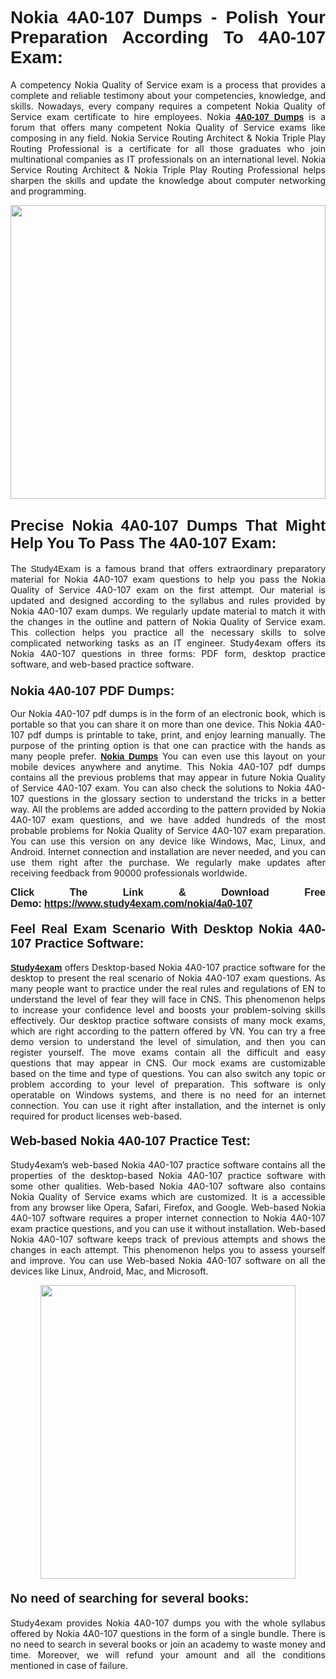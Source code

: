 <h1 style="text-align: justify;"><strong><span style="font-family:Lucida Sans Unicode,Lucida Grande,sans-serif;">Nokia 4A0-107 Dumps - Polish Your Preparation According To 4A0-107 Exam:</span></strong></h1>

<p style="text-align: justify;">A competency Nokia Quality of Service exam is a process that provides a complete and reliable testimony about your competencies, knowledge, and skills. Nowadays, every company requires a competent Nokia Quality of Service exam certificate to hire employees. Nokia <a href="https://www.study4exam.com/nokia/4a0-107-valid-dumps"><span style="font-family:Verdana,Geneva,sans-serif;"><strong>4A0-107 Dumps</strong></span></a> is a forum that offers many competent Nokia Quality of Service exams like composing in any field. Nokia Service Routing Architect & Nokia Triple Play Routing Professional is a certificate for all those graduates who join multinational companies as IT professionals on an international level. Nokia Service Routing Architect & Nokia Triple Play Routing Professional helps sharpen the skills and update the knowledge about computer networking and programming.</p>

<p style="text-align: justify;"><a href="https://www.study4exam.com/nokia/4a0-107"><img alt="" src="https://www.thequestionanswers.com/wp-content/uploads/2022/06/S4E-Cert-Exams-Questions-Banner.webp" style="width: 100%; height: 470px;" /></a></p>

<h2 style="text-align: justify;"><span style="font-family:Lucida Sans Unicode,Lucida Grande,sans-serif;"><strong><span style="font-size:24px;">Precise Nokia 4A0-107 Dumps That Might Help You To Pass The 4A0-107 Exam:</span></strong></span></h2>

<p style="text-align: justify;">The <span style="font-family:Lucida Sans Unicode,Lucida Grande,sans-serif;">Study4Exam</span> is a famous brand that offers extraordinary preparatory material for Nokia 4A0-107 exam questions to help you pass the Nokia Quality of Service 4A0-107 exam on the first attempt. Our material is updated and designed according to the syllabus and rules provided by Nokia 4A0-107 exam dumps. We regularly update material to match it with the changes in the outline and pattern of Nokia Quality of Service exam. This collection helps you practice all the necessary skills to solve complicated networking tasks as an IT engineer. Study4exam offers its Nokia 4A0-107 questions in three forms: PDF form, desktop practice software, and web-based practice software. </p>

<h3 style="text-align: justify;"><strong><span style="font-size:20px;"><span style="font-family:Lucida Sans Unicode,Lucida Grande,sans-serif;">Nokia 4A0-107 PDF Dumps:</span></span></strong></h3>

<p style="text-align: justify;">Our Nokia 4A0-107 pdf dumps is in the form of an electronic book, which is portable so that you can share it on more than one device. This Nokia 4A0-107 pdf dumps is printable to take, print, and enjoy learning manually. The purpose of the printing option is that one can practice with the hands as many people prefer. <a href="https://www.study4exam.com/nokia-exams"><span style="font-family:Lucida Sans Unicode,Lucida Grande,sans-serif;"><strong>Nokia Dumps</strong></span></a> You can even use this layout on your mobile devices anywhere and anytime. This Nokia 4A0-107 pdf dumps contains all the previous problems that may appear in future Nokia Quality of Service 4A0-107 exam. You can also check the solutions to Nokia 4A0-107 questions in the glossary section to understand the tricks in a better way. All the problems are added according to the pattern provided by Nokia 4A0-107 exam questions, and we have added hundreds of the most probable problems for Nokia Quality of Service 4A0-107 exam preparation. You can use this version on any device like Windows, Mac, Linux, and Android. Internet connection and installation are never needed, and you can use them right after the purchase. We regularly make updates after receiving feedback from 90000 professionals worldwide.</p>

<p style="text-align: justify;"><span style="font-family:Lucida Sans Unicode,Lucida Grande,sans-serif;"><strong><span style="font-size:16px;">Click The Link & Download Free Demo:</span></strong></span> <strong><span style="font-family:Lucida Sans Unicode,Lucida Grande,sans-serif;"><span style="font-size:16px;"><a href="https://www.study4exam.com/nokia/4a0-107">https://www.study4exam.com/nokia/4a0-107</a></span></span></strong></p>

<h4 style="text-align: justify;"><strong><span style="font-family:Lucida Sans Unicode,Lucida Grande,sans-serif;"><span style="font-size:20px;">Feel Real Exam Scenario With Desktop Nokia 4A0-107 Practice Software:</span></span></strong></h4>

<p style="text-align: justify;"><a href="https://www.study4exam.com/"><span style="font-family:Verdana,Geneva,sans-serif;"><strong>Study4exam</strong></span></a> offers Desktop-based Nokia 4A0-107 practice software for the desktop to present the real scenario of Nokia 4A0-107 exam questions. As many people want to practice under the real rules and regulations of EN to understand the level of fear they will face in CNS. This phenomenon helps to increase your confidence level and boosts your problem-solving skills effectively. Our desktop practice software consists of many mock exams, which are right according to the pattern offered by VN. You can try a free demo version to understand the level of simulation, and then you can register yourself. The move exams contain all the difficult and easy questions that may appear in CNS. Our mock exams are customizable based on the time and type of questions. You can also switch any topic or problem according to your level of preparation. This software is only operatable on Windows systems, and there is no need for an internet connection. You can use it right after installation, and the internet is only required for product licenses web-based. </p>

<h4 style="text-align: justify;"><span style="font-family:Lucida Sans Unicode,Lucida Grande,sans-serif;"><strong><span style="font-size:20px;">Web-based Nokia 4A0-107 Practice Test:</span></strong></span></h4>

<p style="text-align: justify;">Study4exam’s web-based Nokia 4A0-107 practice software contains all the properties of the desktop-based Nokia 4A0-107 practice software with some other qualities. Web-based Nokia 4A0-107 software also contains Nokia Quality of Service exams which are customized. It is a accessible from any browser like Opera, Safari, Firefox, and Google. Web-based Nokia 4A0-107 software requires a proper internet connection to Nokia 4A0-107 exam practice questions, and you can use it without installation. Web-based Nokia 4A0-107 software keeps track of previous attempts and shows the changes in each attempt. This phenomenon helps you to assess yourself and improve. You can use Web-based Nokia 4A0-107 software on all the devices like Linux, Android, Mac, and Microsoft.</p>

<p style="text-align: center;"><a href="https://www.study4exam.com/nokia/4a0-107"><img alt="" src="https://www.thequestionanswers.com/wp-content/uploads/2022/06/S4E-Cert-Exams-Questions-Discount-Banner.webp" style="width: 90%; height: 470px;" /></a></p>

<h4 style="text-align: justify;"><span style="font-family:Lucida Sans Unicode,Lucida Grande,sans-serif;"><strong><span style="font-size:20px;">No need of searching for several books:</span></strong></span></h4>

<p style="text-align: justify;">Study4exam provides Nokia 4A0-107 dumps you with the whole syllabus offered by Nokia 4A0-107 questions in the form of a single bundle. There is no need to search in several books or join an academy to waste money and time. Moreover, we will refund your amount and all the conditions mentioned in case of failure.</p>

